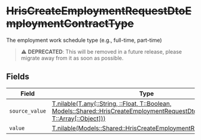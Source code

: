 # ~~HrisCreateEmploymentRequestDtoEmploymentContractType~~

The employment work schedule type (e.g., full-time, part-time)

> :warning: **DEPRECATED**: This will be removed in a future release, please migrate away from it as soon as possible.


## Fields

| Field                                                                                                                                                                                    | Type                                                                                                                                                                                     | Required                                                                                                                                                                                 | Description                                                                                                                                                                              |
| ---------------------------------------------------------------------------------------------------------------------------------------------------------------------------------------- | ---------------------------------------------------------------------------------------------------------------------------------------------------------------------------------------- | ---------------------------------------------------------------------------------------------------------------------------------------------------------------------------------------- | ---------------------------------------------------------------------------------------------------------------------------------------------------------------------------------------- |
| `source_value`                                                                                                                                                                           | [T.nilable(T.any(::String, ::Float, T::Boolean, Models::Shared::HrisCreateEmploymentRequestDto4, T::Array[::Object]))](../../models/shared/hriscreateemploymentrequestdtosourcevalue.md) | :heavy_minus_sign:                                                                                                                                                                       | N/A                                                                                                                                                                                      |
| `value`                                                                                                                                                                                  | [T.nilable(Models::Shared::HrisCreateEmploymentRequestDtoValue)](../../models/shared/hriscreateemploymentrequestdtovalue.md)                                                             | :heavy_minus_sign:                                                                                                                                                                       | N/A                                                                                                                                                                                      |